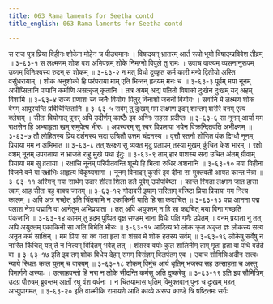 ```yaml
---
title: 063 Rama laments for Seetha contd
title_english: 063 Rama laments for Seetha contd

---
```

<div class="audioEmbed"  caption="श्रीराम-हरिसीताराममूर्ति-घनपाठिभ्यां वचनम्" src="https://archive.org/download/Ramayana-recitation-Sriram-harisItArAmamUrti-Ghanapaati-v2/Kanda_3/Kanda_3_ARK-063-Lakshmanena_Rama_Samthvanam.mp3"></div>
स राज पुत्र प्रिया विहीनः  
शोकेन मोहेन च पीड्यमानः ।  
विषादयन् भ्रातरम् आर्त रूपो  
भूयो विषादम्प्रविवेश तीव्रम् ॥ ३-६३-१  
स लक्ष्मणम् शोक वश अभिपन्नम्  
शोके निमग्नो विपुले तु रामः ।  
उवाच वाक्यम् व्यसनानुरूपम्  
उष्णम् विनिःश्वस्य रुदन् स शोकम् ॥ ३-६३-२  
न मत् विधो दुष्कृत कर्म कारी  
मन्ये द्वितीयो अस्ति वसुंधरायाम् ।  
शोक अनुशोको हि परंपराया  
माम् एति भिन्दन् हृदयम् मनः च ॥ ३-६३-३  
पूर्वम् मया नूनम् अभीप्सितानि  
पापानि कर्माणि असत्कृत् कृतानि ।  
तत्र अयम् अद्य पतितो विपाको  
दुःखेन दुःखम् यद् अहम् विशामि ॥ ३-६३-४  
राज्य प्रणाशः स्व जनैः वियोगः  
पितुर् विनाशो जननी वियोगः ।  
सर्वानि मे लक्ष्मण शोक वेगम्  
आपूरयन्ति प्रविचिन्तितानि ॥ ३-६३-५  
सर्वम् तु दुःखम् मम लक्ष्मण इदम्  
शान्तम् शरीरे वनम् एत्य क्लेशम् ।  
सीता वियोगात् पुनर् अपि उदीर्णम्  
काष्टैः इव अग्निः सहसा प्रदीप्तः ॥ ३-६३-६  
सा नूनम् आर्या मम राक्षसेन हि  
अभ्याहृता खम् समुपेत्य भीरुः ।  
अपस्वरम् सु स्वर विप्रलापा  
भयेन विक्रन्दितवति अभीक्ष्णम् ॥ ३-६३-७  
तौ लोहितस्य प्रिय दर्शनस्य  
सदा उचितौ उत्तम चंदनस्य ।  
वृत्तौ स्तनौ शोणित पंक दिग्धौ  
नूनम् प्रियाया मम न अभिभात ॥ ३-६३-८  
तत् श्लक्ष्ण सु व्यक्त मृदु प्रलापम्  
तस्या मुखम् कुंचित केश भारम् ।  
रक्षो वशम् नूनम् उपगताया  
न भ्राजते राहु मुखे यथा इंदुः ॥ ३-६३-९  
ताम् हार पाशस्य सदा उचित अंतम्  
ग्रीवाम् प्रियाया मम सु व्रताया ।  
रक्षांसि नूनम् परिपीतवन्ति  
शून्ये हि भित्वा रुधिर अशनानि ॥ ३-६३-१०  
मया विहीना विजने वने या  
रक्षोभिः आहृत्य विकृष्यमाणा ।  
नूनम् विनादम् कुररि इव दीना  
सा मुक्तवती आयत कान्त नेत्रा ॥ ३-६३-११  
अस्मिन् मया सार्थम् उदार शीला  
शिला तले पूर्वम् उपोपविष्टा ।  
कान्त स्मिता लक्ष्मण जात हासा  
त्वाम् आह सीता बहु वाक्य जातम् ॥ ३-६३-१२  
गोदावरी इयाम् सरिताम् वरिष्टा  
प्रिया प्रियाया मम नित्य कालम् ।  
अपि अत्र गच्छेत् इति चिंतयामि  
न एकाकिनी याति हि सा कदाचित् ॥ ३-६३-१३  
पद्म आनना पद्म पलाश नेत्रा  
पद्मानि वा आनेतुम् अभिप्रयाता ।  
तत् अपि अयुक्तम् न हि सा कद्दचित्  
मया विना गच्छति पंकजानि ॥ ३-६३-१४  
कामम् तु इदम् पुष्पित वृक्ष सण्डम्  
नाना विधैः पक्षि गणैः उपेतम् ।  
वनम् प्रयाता नु तत् अपि अयुक्तम्  
एकाकिनी सा अति बिभेति भीरुः ॥ ३-६३-१५  
आदित्य भो लोक क्रृत अकृत ज्ञः  
लोकस्य सत्य अनृत कर्म साक्षिन् ।  
मम प्रिया सा क्व गता हृता वा  
शंसव मे शोक हतस्य सर्वम् ॥ ३-६३-१६  
लोकेषु सर्वेषु न नास्ति किंचित्  
यत् ते न नित्यम् विदितम् भवेत् तत् ।  
शंसस्व वयोः कुल शालिनीम् ताम्  
मृता हृता वा पथि वर्तते वा ॥ ३-६३-१७  
इति इव तम् शोक विधेय देहम्  
रामम् विसंज्ञम् विलपंतम् एव ।  
उवाच सौमित्रिःअदीन सत्त्वः  
न्याये स्थितः काल युतम् च वाक्यम् ॥ ३-६३-१८  
शोकम् विमुंच आर्य धृतिम् भजस्व  
सह उत्साहता च अस्तु विमार्गणे अस्याः ।  
उत्साहवन्तो हि नरा न लोके  
सीदन्ति कर्मसु अति दुष्करेषु ॥ ३-६३-१९  
इति इव सौमित्रिम् उदग्र पौरुषम्  
ब्रुवन्तम् आर्तो रघु वंश वर्धनः ।  
न चिंतयामास धृतिम् विमुक्तवान्  
पुनः च दुःखम् महत् अभ्युपागमत् ॥ ३-६३-२०  
इति वाल्मीकि रामायणे आदि काव्ये अरण्य काण्डे त्रि षष्टितमः सर्गः